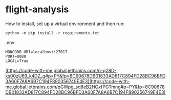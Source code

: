 # flight-analysis

How to install, set up a virtual environment and then run:

```
python -m pip install -r requirements.txt
```

.env:
```
MONGODB_URI=localhost:27017
PORT=8080
LOCAL=True
```

[https://code-with-me.global.jetbrains.com/o-q28D-ks00zU69_k4DZ_g#p=PY&fp=8C90678DB01833AD817C894FD28BC96BFD3A60F7A8A6B7C194F890356749E4E3](https://code-with-me.global.jetbrains.com/pGWpg_sq8eB2HGxfPGTmng#p=PY&fp=8C90678DB01833AD817C894FD28BC96BFD3A60F7A8A6B7C194F890356749E4E3)
